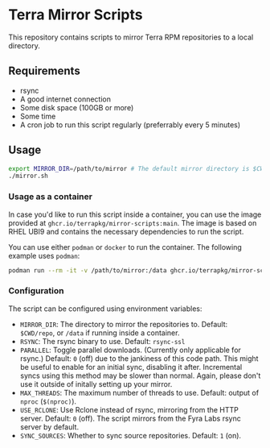 # Terra Mirror Scripts

This repository contains scripts to mirror Terra RPM repositories to a local directory.

## Requirements

- rsync
- A good internet connection
- Some disk space (100GB or more)
- Some time
- A cron job to run this script regularly (preferrably every 5 minutes)

## Usage

```bash
export MIRROR_DIR=/path/to/mirror # The default mirror directory is $CWD/repo
./mirror.sh
```

### Usage as a container

In case you'd like to run this script inside a container, you can use the image provided at `ghcr.io/terrapkg/mirror-scripts:main`. The image is based on RHEL UBI9 and contains the necessary dependencies to run the script.

You can use either `podman` or `docker` to run the container. The following example uses `podman`:

```bash
podman run --rm -it -v /path/to/mirror:/data ghcr.io/terrapkg/mirror-script:main
```

### Configuration

The script can be configured using environment variables:

- `MIRROR_DIR`: The directory to mirror the repositories to. Default: `$CWD/repo`, or `/data` if running inside a container.
- `RSYNC`: The rsync binary to use. Default: `rsync-ssl`
- `PARALLEL`: Toggle parallel downloads. (Currently only applicable for rsync.) Default: `0` (off) due to the jankiness of this code path. This might be useful to enable for an initial sync, disabling it after. Incremental syncs using this method may be slower than normal. Again, please don't use it outside of initally setting up your mirror.
- `MAX_THREADS`: The maximum number of threads to use. Default: output of `nproc` (`$(nproc)`).
- `USE_RCLONE`: Use Rclone instead of rsync, mirroring from the HTTP server. Default: `0` (off). The script mirrors from the Fyra Labs rsync server by default.
- `SYNC_SOURCES`: Whether to sync source repositories. Default: `1` (on).
